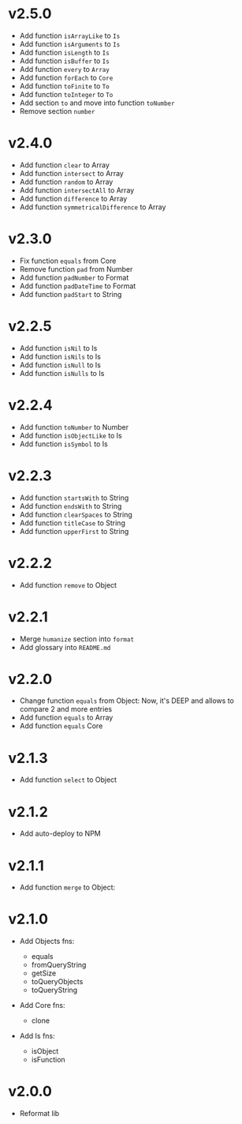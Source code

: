 # v2.5.0
- Add function `isArrayLike` to `Is`
- Add function `isArguments` to `Is`
- Add function `isLength` to `Is`
- Add function `isBuffer` to `Is`
- Add function `every` to `Array`
- Add function `forEach` to `Core`
- Add function `toFinite` to `To`
- Add function `toInteger` to `To`
- Add section `to` and move into function `toNumber`
- Remove section `number`

# v2.4.0
- Add function `clear` to Array
- Add function `intersect` to Array
- Add function `random` to Array
- Add function `intersectAll` to Array
- Add function `difference` to Array
- Add function `symmetricalDifference` to Array

# v2.3.0
- Fix function `equals` from Core
- Remove function `pad` from Number
- Add function `padNumber` to Format
- Add function `padDateTime` to Format
- Add function `padStart` to String

# v2.2.5
- Add function `isNil` to Is
- Add function `isNils` to Is
- Add function `isNull` to Is
- Add function `isNulls` to Is

# v2.2.4
- Add function `toNumber` to Number
- Add function `isObjectLike` to Is
- Add function `isSymbol` to Is

# v2.2.3
- Add function `startsWith` to String
- Add function `endsWith` to String
- Add function `clearSpaces` to String
- Add function `titleCase` to String
- Add function `upperFirst` to String

# v2.2.2
- Add function `remove` to Object

# v2.2.1
- Merge `humanize` section into `format`
- Add glossary into `README.md`

# v2.2.0
- Change function `equals` from Object: Now, it's DEEP and allows to compare 2 and more entries
- Add function `equals` to Array
- Add function `equals` Core

# v2.1.3
- Add function `select` to Object 

# v2.1.2
- Add auto-deploy to NPM

# v2.1.1
- Add function `merge` to Object:
    
# v2.1.0
- Add Objects fns:
    - equals
    - fromQueryString
    - getSize
    - toQueryObjects
    - toQueryString
    
- Add Core fns:
    - clone
    
- Add Is fns:
    - isObject
    - isFunction

# v2.0.0
- Reformat lib
